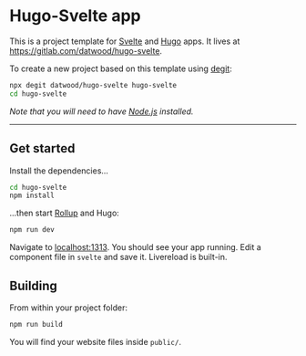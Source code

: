 # Hugo-Svelte app

This is a project template for [Svelte](https://svelte.dev) and [Hugo](https://gohugo.io) apps. It lives at https://gitlab.com/datwood/hugo-svelte.

To create a new project based on this template using [degit](https://github.com/Rich-Harris/degit):

```bash
npx degit datwood/hugo-svelte hugo-svelte
cd hugo-svelte
```

*Note that you will need to have [Node.js](https://nodejs.org) installed.*

****
## Get started

Install the dependencies...

```bash
cd hugo-svelte
npm install
```

...then start [Rollup](https://rollupjs.org) and Hugo:

```bash
npm run dev
```

Navigate to [localhost:1313](http://localhost:1313). You should see your app running. Edit a component file in `svelte` and save it. Livereload is built-in.

## Building

From within your project folder:

```bash
npm run build
```

You will find your website files inside `public/`.

